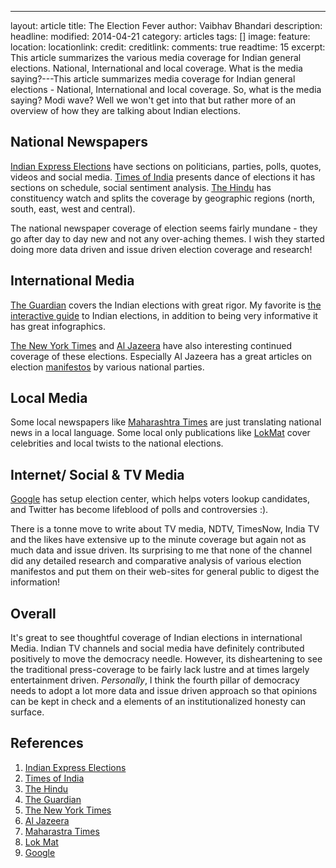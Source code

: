 ---
layout: article
title: The Election Fever
author: Vaibhav Bhandari
description: 
headline: 
modified: 2014-04-21
category: articles
tags: []
image: 
  feature: 
  location: 
  locationlink: 
  credit: 
  creditlink: 
comments: true
readtime: 15
excerpt: This article summarizes the various media coverage for Indian general elections. National, International and local coverage. What is the media saying?---This article summarizes media coverage for Indian general elections - National, International and local coverage. So, what is the media saying? Modi wave? Well we won't get into that but rather more of an overview of how they are talking about Indian elections.

## National Newspapers
[Indian Express Elections][1] have sections on politicians, parties, polls, quotes, videos and social media. [Times of India][2] presents dance of elections it has sections on schedule, social sentiment analysis. [The Hindu][3] has constituency watch and splits the coverage by geographic regions (north, south, east, west and central).

The national newspaper coverage of election seems fairly mundane - they go after day to day new and not any over-aching themes. I wish they started doing more data driven and issue driven election coverage and research!

## International Media
[The Guardian][4] covers the Indian elections with great rigor. My favorite is [the interactive guide](http://www.theguardian.com/world/2014/apr/07/-sp-indian-election-2014-interactive-guide-narendra-modi-rahul-gandhi) to Indian elections, in addition to being very informative it has great infographics.

[The New York Times][5] and [Al Jazeera][6] have also interesting continued coverage of these elections. Especially Al Jazeera has a great articles on election [manifestos](http://www.aljazeera.com/indepth/opinion/2014/04/manifestos-indian-elections-201441434237199300.html) by various national parties.

## Local Media
Some local newspapers like [Maharashtra Times][7] are just translating national news in a local language. Some local only publications like [LokMat][8] cover celebrities and local twists to the national elections.

## Internet/ Social & TV Media
[Google][9] has setup election center, which helps voters lookup candidates, and Twitter has become lifeblood of polls and controversies :).

There is a tonne move to write about TV media, NDTV, TimesNow, India TV and the likes have extensive up to the minute coverage but again not as much data and issue driven. Its surprising to me that none of the channel did any detailed research and comparative analysis of various election manifestos and put them on their web-sites for general public to digest the information!

## Overall
It's great to see thoughtful coverage of Indian elections in international Media. Indian TV channels and social media have definitely contributed positively to move the democracy needle. However, its disheartening to see the traditional press-coverage to be fairly lack lustre and at times largely entertainment driven. _Personally_, I think the fourth pillar of democracy needs to adopt a lot more data and issue driven approach so that opinions can be kept in check and a elements of an institutionalized honesty can surface.

## References
1. [Indian Express Elections][1]
2. [Times of India][2]
3. [The Hindu][3]
4. [The Guardian][4]
5. [The New York Times][5]
6. [Al Jazeera][6]
7. [Maharastra Times][7]
8. [Lok Mat][8]
9. [Google][9]

[1]:http://indianexpress.com/elections/
[2]:http://timesofindia.indiatimes.com/lok-sabha-elections-2014/elections2014.cms
[3]:http://www.thehindu.com/elections/
[4]:http://www.theguardian.com/world/indian-elections-2014
[5]:http://india.blogs.nytimes.com/category/india-votes/
[6]:http://www.aljazeera.com/indepth/interactive/2014/04/infographic-how-india-forms-government-20144484611258351.html
[7]:http://maharashtratimes.indiatimes.com/lok-sabha-elections-2014/election2014.cms
[8]:http://onlinenews1.lokmat.com/staticpages/editions/today/main/SuperVote-Main.php
[9]:https://www.google.co.in/elections/ed/in/districts

